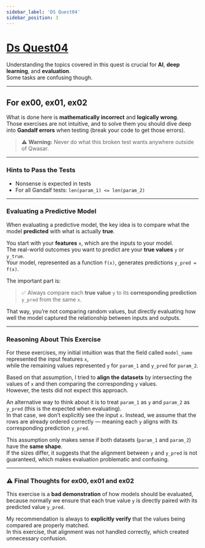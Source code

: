 ```yaml
---
sidebar_label: 'DS Quest04'
sidebar_position: 3
---
```


# [Ds Quest04](https://upskill.us.qwasar.io/tracks/season-02-data-science/track_users/1352-reinis_d-jul-2021-30-2ed9/projects/ds-quest04)

Understanding the topics covered in this quest is crucial for **AI**, **deep learning**, and **evaluation**.  
Some tasks are confusing though.

---

## For ex00, ex01, ex02

What is done here is **mathematically incorrect** and **logically wrong**.  
Those exercises are not intuitive, and to solve them you should dive deep into **Gandalf errors** when testing (break your code to get those errors).

> ⚠️ **Warning:** Never do what this broken test wants anywhere outside of Qwasar.

---

### Hints to Pass the Tests

- Nonsense is expected in tests
- For all Gandalf tests: `len(param_1) <= len(param_2)`

---

### Evaluating a Predictive Model

When evaluating a predictive model, the key idea is to compare what the model **predicted** with what is actually **true**.

You start with your **features** `x`, which are the inputs to your model.  
The real-world outcomes you want to predict are your **true values** `y` or `y_true`.  
Your model, represented as a function `f(x)`, generates predictions `y_pred = f(x)`.

The important part is:

> ✅ Always compare each **true value** `y` to its **corresponding prediction** `y_pred` from the same `x`.

That way, you’re not comparing random values, but directly evaluating how well the model captured the relationship between inputs and outputs.

---

### Reasoning About This Exercise

For these exercises, my initial intuition was that the field called `model_name` represented the input features `x`,  
while the remaining values represented `y` for `param_1` and `y_pred` for `param_2`.

Based on that assumption, I tried to **align the datasets** by intersecting the values of `x` and then comparing the corresponding `y` values.  
However, the tests did not expect this approach.

An alternative way to think about it is to treat `param_1` as `y` and `param_2` as `y_pred` (this is the expected when evaluating).  
In that case, we don’t explicitly see the input `x`. Instead, we assume that the rows are already ordered correctly — meaning each `y` aligns with its corresponding prediction `y_pred`.

This assumption only makes sense if both datasets (`param_1` and `param_2`) have the **same shape**.  
If the sizes differ, it suggests that the alignment between `y` and `y_pred` is not guaranteed, which makes evaluation problematic and confusing.

---

### ⚠️ Final Thoughts for ex00, ex01 and ex02

This exercise is a **bad demonstration** of how models should be evaluated, because normally we ensure that each true value `y` is directly paired with its predicted value `y_pred`.

My recommendation is always to **explicitly verify** that the values being compared are properly matched.  
In this exercise, that alignment was not handled correctly, which created unnecessary confusion.